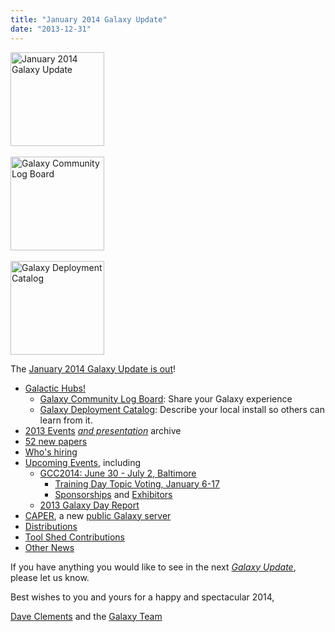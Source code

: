 ```yaml
---
title: "January 2014 Galaxy Update"
date: "2013-12-31"
---
```

<div class='right'>
<a href='/galaxy-updates/2014-01/'><img src="/src/images/logos/GalaxyUpdate200.png" alt="January 2014 Galaxy Update" width=150 /></a>
<br /><br />
<a href='/galaxy-updates/2014-01/#galaxy-community-log-board'><img src="/src/images/logos/LogBoardWText200.png" alt="Galaxy Community Log Board" width="150" /></a>
<br /><br />
<a href='/galaxy-updates/2014-01/#galaxy-deployment-catalog'><img src="/src/images/logos/GalaxyDeploymentCatalog200.png" alt="Galaxy Deployment Catalog" width="150" /></a>
</div>

The [January 2014 Galaxy Update is out](/galaxy-updates/2014-01/)!

* [Galactic Hubs!](/galaxy-updates/2014-01/#galaxy-community-hubs)
  * [Galaxy Community Log Board](/galaxy-updates/2014-01/#galaxy-community-log-board): Share your Galaxy experience
  * [Galaxy Deployment Catalog](/galaxy-updates/2014-01/#galaxy-deployment-catalog): Describe your local install so others can learn from it.
* [2013 Events](/galaxy-updates/2014-01/#2013-events-archive) *[and presentation](/galaxy-updates/2014-01/#2013-events-archive)* archive
* [52 new papers](/galaxy-updates/2014-01/#new-papers)
* [Who's hiring](/galaxy-updates/2014-01/#whos-hiring)
* [Upcoming Events](/galaxy-updates/2014-01/#events), including
  * [GCC2014: June 30 - July 2, Baltimore](/galaxy-updates/2014-01/#gcc2014-june-30---july-2-baltimore)
    * [Training Day Topic Voting, January 6-17](/galaxy-updates/2014-01/#training-day-topic-voting-january-6-17) 
    * [Sponsorships](/galaxy-updates/2014-01/#sponsorships) and [Exhibitors](/galaxy-updates/2014-01/#exhibitors) 
  * [2013 Galaxy Day Report](/galaxy-updates/2014-01/#2013-galaxy-day-report)
* [CAPER](/galaxy-updates/2014-01/#caper), a new [public Galaxy server](/galaxy-updates/2014-01/#new-public-servers)
* [Distributions](/galaxy-updates/2014-01/#galaxy-distributions)
* [Tool Shed Contributions](/galaxy-updates/2014-01/#toolshed-contributions) 
* [Other News](/galaxy-updates/2014-01/#other-news)

If you have anything you would like to see in the next *[Galaxy Update](/galaxy-updates/)*, please let us know.

Best wishes to you and yours for a happy and spectacular 2014,

[Dave Clements](/people/dave-clements/) and the [Galaxy Team](/src/galaxy-team/)
